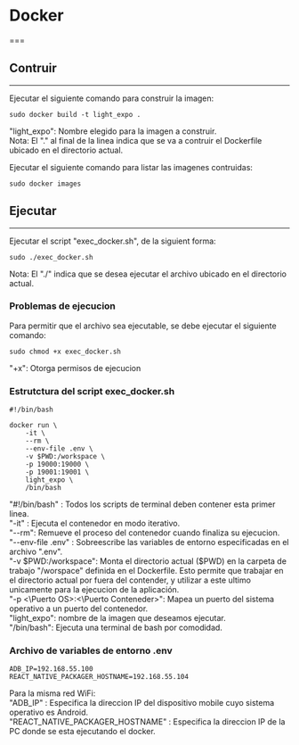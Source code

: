# Docker
===

## Contruir
---
Ejecutar el siguiente comando para construir la imagen:  
```
sudo docker build -t light_expo .
```
"light_expo": Nombre elegido para la imagen a construir.  
Nota: El "." al final de la linea indica que se va a contruir el Dockerfile ubicado en el directorio actual.  
  
Ejecutar el siguiente comando para listar las imagenes contruidas:  
```
sudo docker images
```

## Ejecutar
---
Ejecutar el script "exec_docker.sh", de la siguient forma:
```
sudo ./exec_docker.sh
```
Nota: El "./" indica que se desea ejecutar el archivo ubicado en el directorio actual.

### Problemas de ejecucion
Para permitir que el archivo sea ejecutable, se debe ejecutar el siguiente comando:
```
sudo chmod +x exec_docker.sh
```
"+x": Otorga permisos de ejecucion

### Estrutctura del script exec_docker.sh
```
#!/bin/bash

docker run \
	-it \
	--rm \
	--env-file .env \
	-v $PWD:/workspace \
	-p 19000:19000 \
	-p 19001:19001 \
	light_expo \
	/bin/bash

```
"#!/bin/bash" : Todos los scripts de terminal deben contener esta primer linea.  
"-it" : Ejecuta el contenedor en modo iterativo.  
"--rm": Remueve el proceso del contenedor cuando finaliza su ejecucion.  
"--env-file .env" : Sobreescribe las variables de entorno especificadas en el archivo ".env".  
"-v $PWD:/workspace": Monta el directorio actual ($PWD) en la carpeta de trabajo "/worspace" definida en el Dockerfile. Esto permite que trabajar en el directorio actual por fuera del contender, y utilizar a este ultimo unicamente para la ejecucion de la aplicación.  
"-p <\Puerto OS>\:<\Puerto Conteneder>\": Mapea un puerto del sistema operativo a un puerto del contenedor.  
"light_expo": nombre de la imagen que deseamos ejecutar.  
"/bin/bash": Ejecuta una terminal de bash por comodidad.  

### Archivo de variables de entorno .env
```
ADB_IP=192.168.55.100
REACT_NATIVE_PACKAGER_HOSTNAME=192.168.55.104
```
Para la misma red WiFi:  
"ADB_IP" : Especifica la direccion IP del dispositivo mobile cuyo sistema operativo es Android.  
"REACT_NATIVE_PACKAGER_HOSTNAME" : Especifica la direccion IP de la PC donde se esta ejecutando el docker.  



